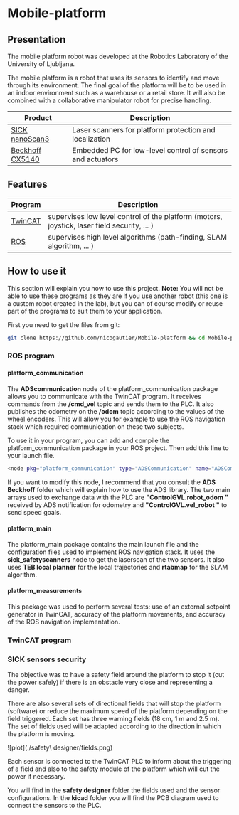 # Mobile-platform

## Presentation

The mobile platform robot was developed at the Robotics Laboratory of the University of Ljubljana.

The mobile platform is a robot that uses its sensors to identify and move through its environment. The final goal of the platform will be to be used in an indoor environment such as a warehouse or a retail store. It will also be combined with a collaborative manipulator robot for precise handling.

| Product | Description |
| ------ | ------ |
|[SICK nanoScan3](https://www.sick.com/hk/en/safety-laser-scanners/safety-laser-scanners/nanoscan3/nans3-caaz30an1/p/p653980?ff_data=JmZmX2lkPXA2NTM5ODAmZmZfbWFzdGVySWQ9cDY1Mzk4MCZmZl90aXRsZT1OQU5TMy1DQUFaMzBBTjEmZmZfcXVlcnk9JmZmX3Bvcz0xJmZmX29yaWdQb3M9MSZmZl9wYWdlPTEmZmZfcGFnZVNpemU9MjQmZmZfb3JpZ1BhZ2VTaXplPTI0JmZmX3NpbWk9OTcuMA==)| Laser scanners for platform protection and localization|
|[ Beckhoff CX5140 ](https://www.beckhoff.com/en-us/products/ipc/embedded-pcs/cx5100-intel-atom/cx5140.html)|Embedded PC for low-level control of sensors and actuators|


## Features

| Program | Description |
| ------ | ------ | 
|[TwinCAT](https://www.beckhoff.com/en-en/products/automation/twincat/?pk_campaign=AdWords-AdWordsSearch-TwinCAT_EN&pk_kwd=twincat&gclid=EAIaIQobChMI4qSCndXt9wIVCZBoCR0AcgaeEAAYASAAEgLjsvD_BwE)| supervises low level control of the platform (motors, joystick, laser field security, ... ) |  
|[ROS](https://www.ros.org/)| supervises high level algorithms (path-finding, SLAM algorithm, ... ) |

## How to use it

This section will explain you how to use this project.
**Note:** You will not be able to use these programs as they are if you use another robot (this one is a custom robot created in the lab), but you can of course modify or reuse part of the programs to suit them to your application.   

First you need to get the files from git:
```sh
git clone https://github.com/nicogautier/Mobile-platform && cd Mobile-platform
```

### ROS program

#### platform_communication
The **ADScommunication** node of the platform\_communication package allows you to communicate with the TwinCAT program. It receives commands from the **/cmd\_vel** topic and sends them to the PLC. It also publishes the odometry on the **/odom** topic according to the values of the wheel encoders. This will allow you for example to use the ROS navigation stack which required communication on these two subjects.

To use it in your program, you can add and compile the platform_communication package in your ROS project. Then add this line to your launch file.  

```sh
<node pkg="platform_communication" type="ADSCommunication" name="ADSCommunication"/>
```

If you want to modify this node, I recommend that you consult the **ADS Beckhoff** folder which will explain how to use the ADS library. The two main arrays used to exchange data with the PLC are **"ControlGVL.robot\_odom "** received by ADS notification for odometry and **"ControlGVL.vel\_robot "** to send speed goals.

#### platform_main
The platform\_main package contains the main launch file and the configuration files used to implement ROS navigation stack. It uses the **sick\_safetyscanners** node to get the laserscan of the two sensors. It also uses **TEB local planner** for the local trajectories and **rtabmap** for the SLAM algorithm.

#### platform_measurements

This package was used to perform several tests: use of an external setpoint generator in TwinCAT, accuracy of the platform movements, and accuracy of the ROS navigation implementation.  

### TwinCAT program



### SICK sensors security
The objective was to have a safety field around the platform to stop it (cut the power safely) if there is an obstacle very close and representing a danger. 

There are also several sets of directional fields that will stop the platform (software) or reduce the maximum speed of the platform depending on the field triggered. Each set has three warning fields (18 cm, 1 m and 2.5 m). The set of fields used will be adapted according to the direction in which the platform is moving.

![plot](./safety\ designer/fields.png)


Each sensor is connected to the TwinCAT PLC to inform about the triggering of a field and also to the safety module of the platform which will cut the power if necessary.

You will find in the **safety designer** folder the fields used and the sensor configurations. In the **kicad** folder you will find the PCB diagram used to connect the sensors to the PLC.
